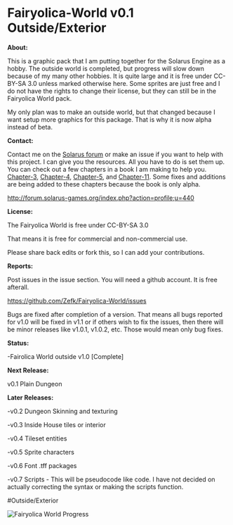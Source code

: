 # Fairyolica-World v0.1 Outside/Exterior

**About:**

This is a graphic pack that I am putting together for the Solarus Engine as a hobby. The outside world is completed, but progress will slow down because of my many other hobbies. It is quite large and it is free under CC-BY-SA 3.0 unless marked otherwise here. Some sprites are just free and I do not have the rights to change their license, but they can still be in the Fairyolica World pack.

My only plan was to make an outside world, but that changed because I want setup more graphics for this package. That is why it is now alpha instead of beta.

**Contact:**

Contact me on the [Solarus forum](http://forum.solarus-games.org/index.php?topic=653.msg3313#msg3313) or make an issue if you want to help with this project. I can give you the resources. All you have to do is set them up. You can check out a few chapters in a book I am making to help you. [Chapter-3](https://github.com/Zefk/Solarus-ARPG-Game-Development-Book_2/blob/master/seperated_chapters/done/6_chapter-3.md), [Chapter-4](https://github.com/Zefk/Solarus-ARPG-Game-Development-Book_2/blob/master/seperated_chapters/done/7_chapter-4.md), [Chapter-5](https://github.com/Zefk/Solarus-ARPG-Game-Development-Book_2/blob/master/seperated_chapters/done/8_chapter-5.md), and [Chapter-11](https://github.com/Zefk/Solarus-ARPG-Game-Development-Book_2/blob/master/seperated_chapters/done/14_chapter-11.md). Some fixes and additions are being added to these chapters because the book is only alpha.

http://forum.solarus-games.org/index.php?action=profile;u=440

**License:** 

The Fairyolica World is free under CC-BY-SA 3.0 

That means it is free for commercial and non-commercial use.

Please share back edits or fork this, so I can add your contributions.

**Reports:**

Post issues in the issue section. You will need a github account. It is free afterall.

https://github.com/Zefk/Fairyolica-World/issues

Bugs are fixed after completion of a version. That means all bugs reported for v1.0 will be fixed in v1.1 or if others wish to fix the issues, then there will be minor releases like v1.0.1, v1.0.2, etc. Those would mean only bug fixes.

**Status:** 

-Fairolica World outside v1.0 [Complete]

**Next Release:** 

v0.1 Plain Dungeon

**Later Releases:**

-v0.2 Dungeon Skinning and texturing

-v0.3 Inside House tiles or interior

-v0.4 Tileset entities

-v0.5 Sprite characters

-v0.6 Font .tff packages

-v0.7 Scripts - This will be pseudocode like code. I have not decided on actually correcting the syntax or making the scripts function.

#Outside/Exterior

![Fairyolica World Progress](http://s33.postimg.org/5vwatpy6n/Fairyolica_World_tiles.png)
